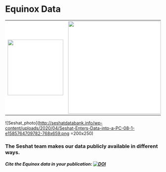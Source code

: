 # Equinox Data
<table style="background-color:white; width:100%;">
  <tr>
    <td>
       <img style='vertical-align:middle;' width="180px" src='http://seshatdatabank.info/wp-content/uploads/2020/04/Seshat-Enters-Data-into-a-PC-08-1-e1585764709782-768x659.png'>
    </td>
    <td style="vertical-align: middle">
      <img style='vertical-align:middle;' width="300px" src='http://seshatdatabank.info/wp-content/uploads/2020/04/Seshat-Enters-Data-into-a-PC-08-1-e1585764709782-768x659.png'>
    </td>
    <td>
       <img style='vertical-align:middle;' width="125px" src='http://seshatdatabank.info/wp-content/uploads/2020/04/Seshat-Enters-Data-into-a-PC-08-1-e1585764709782-768x659.png'>
    </td>
    <td>
       <img style='vertical-align:middle;' width="75px" src='http://seshatdatabank.info/wp-content/uploads/2020/04/Seshat-Enters-Data-into-a-PC-08-1-e1585764709782-768x659.png'>
    </td>
  </tr>
</table>

![Seshat_photo](http://seshatdatabank.info/wp-content/uploads/2020/04/Seshat-Enters-Data-into-a-PC-08-1-e1585764709782-768x659.png =200x250)

### The Seshat team makes our data publicly available in different ways.

##### Cite the Equinox data in your publication: [![DOI](https://zenodo.org/badge/501738681.svg)](https://zenodo.org/badge/latestdoi/501738681)
